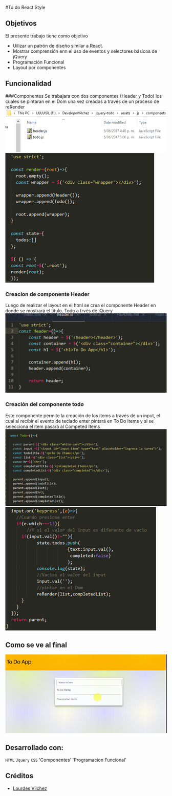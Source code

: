 #To do React Style

## Objetivos
El presente trabajo tiene como objetivo
- Uilizar un patrón de diseño similar a React.
- Mostrar comprensión enn el uso de eventos y selectores básicos de jQuery
- Programación Funcional
- Layout por componentes

## Funcionalidad

###Componentes
Se trabajara con dos componentes (Header y Todo) los cuales se pintaran en el Dom una vez creados a través de un proceso de reRender<br/>
![componentes](assets/img/componentes.png)
![componentes](assets/img/componentes2.png)


### Creacion de componente Header
Luego de realizar el layout en el html se crea el componente Header en donde se mostrará el titulo. Todo a trvés de jQuery<br/>
![header](assets/img/header.png)

### Creación del componente todo
Este componente permite la creación de los items a través de un input, el cual al recibir el evento de teclado enter pintará en To Do Items y si se selecciona el item pasará al Competed Items<br>	
![todo](assets/img/todo.png)
![todo](assets/img/evento.png)

## Como se ve al final
![gif-final](assets/img/20170605_173526.gif)

## Desarrollado con:

`HTML` `Jquery` `CSS`  'Componentes' 'Programacion Funcional'

##  Créditos
* [Lourdes Vilchez](https://github.com/lulublondet)

